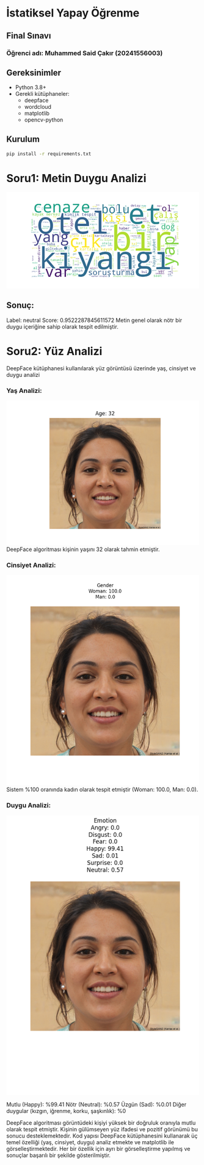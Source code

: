 # İstatiksel Yapay Öğrenme 
## Final Sınavı
### Öğrenci adı: Muhammed Said Çakır (20241556003)

## Gereksinimler
- Python 3.8+
- Gerekli kütüphaneler:
  - deepface
  - wordcloud
  - matplotlib
  - opencv-python

## Kurulum
```sh
pip install -r requirements.txt
```

# Soru1: Metin Duygu Analizi

![Word Cloud](./WordCloud.png "Kelime Bulutu")

## Sonuç:
Label: neutral
Score: 0.9522287845611572
Metin genel olarak nötr bir duygu içeriğine sahip olarak tespit edilmiştir.

# Soru2: Yüz Analizi
DeepFace kütüphanesi kullanılarak yüz görüntüsü üzerinde yaş, cinsiyet ve duygu analizi

### Yaş Analizi:
![Age](./soru2_face_age.png "Yaş tahmini")
DeepFace algoritması kişinin yaşını 32 olarak tahmin etmiştir.

### Cinsiyet Analizi:
![Gender](./soru2_face_gender.png "Cinsiyet tahmini")
Sistem %100 oranında kadın olarak tespit etmiştir (Woman: 100.0, Man: 0.0).

### Duygu Analizi:
![Emotion](./soru2_face_emotions.png "Duygu tahmini")

Mutlu (Happy): %99.41
Nötr (Neutral): %0.57
Üzgün (Sad): %0.01
Diğer duygular (kızgın, iğrenme, korku, şaşkınlık): %0

DeepFace algoritması görüntüdeki kişiyi yüksek bir doğruluk oranıyla mutlu olarak tespit etmiştir. Kişinin gülümseyen yüz ifadesi ve pozitif görünümü bu sonucu desteklemektedir.
Kod yapısı DeepFace kütüphanesini kullanarak üç temel özelliği (yaş, cinsiyet, duygu) analiz etmekte ve matplotlib ile görselleştirmektedir. Her bir özellik için ayrı bir görselleştirme yapılmış ve sonuçlar başarılı bir şekilde gösterilmiştir.


